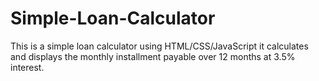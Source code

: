 # Simple-Loan-Calculator
This is a simple loan calculator using HTML/CSS/JavaScript  it  calculates and displays the monthly installment payable over 12 months at 3.5% interest.
